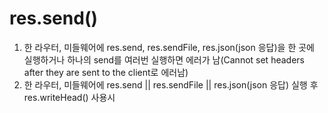 # res.send()
1. 한 라우터, 미들웨어에 res.send, res.sendFile, res.json(json 응답)을 한 곳에 실행하거나 하나의 send를 여러번 실행하면 에러가 남(Cannot set headers after they are sent to the client로 에러남)
2. 한 라우터, 미들웨어에 res.send || res.sendFile || res.json(json 응답) 실행 후 res.writeHead() 사용시